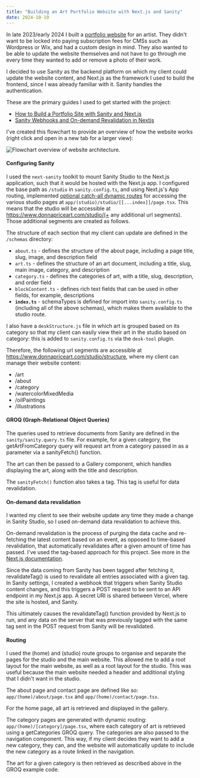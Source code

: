 ```yaml
---
title: "Building an Art Portfolio Website with Next.js and Sanity"
date: 2024-10-10
---
```


In late 2023/early 2024 I built a [portfolio website](https://www.donnapriceart.com/) for an artist. They didn't want to be locked into paying subscription fees for CMSs such as Wordpress or Wix, and had a custom design in mind. They also wanted to be able to update the website themselves and not have to go through me every time they wanted to add or remove a photo of their work.

I decided to use Sanity as the backend platform on which my client could update the website content, and Next.js as the framework I used to build the frontend, since I was already familiar with it. Sanity handles the authentication.

These are the primary guides I used to get started with the project:

- [How to Build a Portfolio Site with Sanity and Next.js](https://www.freecodecamp.org/news/how-to-build-a-portfolio-site-with-sanity-and-nextjs/#heading-what-is-sanity)
- [Sanity Webhooks and On-demand Revalidation in Nextjs](https://www.sanity.io/guides/sanity-webhooks-and-on-demand-revalidation-in-nextjs)

I've created this flowchart to provide an overview of how the website works (right click and open in a new tab for a larger view):

![Flowchart overview of website architecture.]({{site.url}}/assets/images/dpa/dpa-flowchart.png)

#### Configuring Sanity

I used the `next-sanity` toolkit to mount Sanity Studio to the Next.js application, such that it would be hosted with the Next.js app. I configured the base path as `/studio` in `sanity.config.ts`, and using Next.js's App routing, implemented [optional catch-all dynamic routes](https://nextjs.org/docs/pages/building-your-application/routing/dynamic-routes#optional-catch-all-segments) for accessing the various studio pages at `app/(studio)/studio/[[...index]]/page.tsx`. This means that the studio will be accessible at https://www.donnapriceart.com/studio/(+ any additional url segments). Those additional segments are created as follows.

The structure of each section that my client can update are defined in the `/schemas` directory:

- `about.ts` - defines the structure of the about page, including a page title, slug, image, and description field
- `art.ts` - defines the structure of an art document, including a title, slug, main image, category, and description
- `category.ts` - defines the categories of art, with a title, slug, description, and order field
- `blockContent.ts` - defines rich text fields that can be used in other fields, for example, descriptions
- **`index.ts`** - schemaTypes is defined for import into `sanity.config.ts` (including all of the above schemas), which makes them available to the studio route.

I also have a `deskStructure.js` file in which art is grouped based on its category so that my client can easily view their art in the studio based on category: this is added to `sanity.config.ts` via the `desk-tool` plugin.

Therefore, the following url segments are accessible at https://www.donnapriceart.com/studio/structure, where my client can manage their website content:

- /art
- /about
- /category
- /watercolorMixedMedia
- /oilPaintings
- /illustrations

#### GROQ (Graph-Relational Object Queries)

The queries used to retrieve documents from Sanity are defined in the `sanity/sanity.query.ts` file. For example, for a given category, the getArtFromCategory query will request art from a category passed in as a parameter via a sanityFetch() function.

The art can then be passed to a Gallery component, which handles displaying the art, along with the title and description.

The `sanityFetch()` function also takes a tag. This tag is useful for data revalidation.

#### On-demand data revalidation

I wanted my client to see their website update any time they made a change in Sanity Studio, so I used on-demand data revalidation to achieve this.

On-demand revalidation is the process of purging the data cache and re-fetching the latest content based on an event, as opposed to time-based revalidation, that automatically revalidates after a given amount of time has passed. I've used the tag-based approach for this project. See more in the [Next.js documentation](https://nextjs.org/docs/app/building-your-application/data-fetching/fetching-caching-and-revalidating#revalidating-data).

Since the data coming from Sanity has been tagged after fetching it, revalidateTag() is used to revalidate all entries associated with a given tag. In Sanity settings, I created a webhook that triggers when Sanity Studio content changes, and this triggers a POST request to be sent to an API endpoint in my Next.js app. A secret URI is shared between Vercel, where the site is hosted, and Sanity.

This ultimately causes the revalidateTag() function provided by Next.js to run, and any data on the server that was previously tagged with the same tag sent in the POST request from Sanity will be revalidated.

#### Routing

I used the (home) and (studio) route groups to organise and separate the pages for the studio and the main website. This allowed me to add a root layout for the main website, as well as a root layout for the studio. This was useful because the main website needed a header and additional styling that I didn't want in the studio.

The about page and contact page are defined like so: `app/(home)/about/page.tsx` and `app/(home)/contact/page.tsx`.

For the home page, all art is retrieved and displayed in the gallery.

The category pages are generated with dynamic routing: `app/(home)/[category]/page.tsx`, where each category of art is retrieved using a getCategories GROQ query. The categories are also passed to the navigation component. This way, if my client decides they want to add a new category, they can, and the website will automatically update to include the new category as a route linked in the navigation.

The art for a given category is then retrieved as described above in the GROQ example code.
